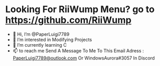 # Looking For RiiWump Menu? go to https://github.com/RiiWump
- 👋 Hi, I’m @PaperLuigi7789
- 👀 I’m interested in Modifying Projects
- 🌱 I’m currently learning C
- 📫 to reach me Send A Message To Me To This Email Adress : PaperLuigi7789@outlook.com Or WindowsAurora#3057 In Discord

<!---
PaperLuigi7789/PaperLuigi7789 is a ✨ special ✨ repository because its `README.md` (this file) appears on your GitHub profile.
You can click the Preview link to take a look at your changes.
--->
